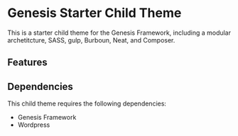 # Genesis Starter Child Theme

This is a starter child theme for the Genesis Framework, including a modular archetitcture, SASS, gulp, Burboun, Neat, and Composer.

## Features

## Dependencies

This child theme requires the following dependencies:
- Genesis Framework
- Wordpress